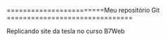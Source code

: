 ========================Meu repositório Git ===============================

Replicando site da tesla no curso B7Web
